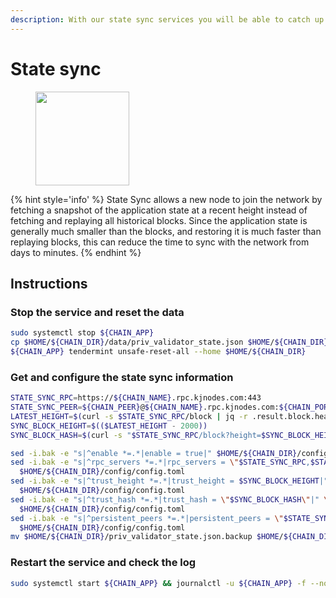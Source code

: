 ```yaml
---
description: With our state sync services you will be able to catch up latest chain block in matter of minutes
---
```


# State sync

<figure><img src="https://raw.githubusercontent.com/kj89/testnet_manuals/main/pingpub/logos/${PROJECT_NAME}.png" width="150" alt=""><figcaption></figcaption></figure>

{% hint style='info' %}
State Sync allows a new node to join the network by fetching a snapshot of the application state 
at a recent height instead of fetching and replaying all historical blocks. Since the 
application state is generally much smaller than the blocks, and restoring it is much 
faster than replaying blocks, this can reduce the time to sync with the network from days to minutes.
{% endhint %}

## Instructions

### Stop the service and reset the data

```bash
sudo systemctl stop ${CHAIN_APP}
cp $HOME/${CHAIN_DIR}/data/priv_validator_state.json $HOME/${CHAIN_DIR}/priv_validator_state.json.backup
${CHAIN_APP} tendermint unsafe-reset-all --home $HOME/${CHAIN_DIR}
```

### Get and configure the state sync information

```bash
STATE_SYNC_RPC=https://${CHAIN_NAME}.rpc.kjnodes.com:443
STATE_SYNC_PEER=${CHAIN_PEER}@${CHAIN_NAME}.rpc.kjnodes.com:${CHAIN_PORT}656
LATEST_HEIGHT=$(curl -s $STATE_SYNC_RPC/block | jq -r .result.block.header.height)
SYNC_BLOCK_HEIGHT=$(($LATEST_HEIGHT - 2000))
SYNC_BLOCK_HASH=$(curl -s "$STATE_SYNC_RPC/block?height=$SYNC_BLOCK_HEIGHT" | jq -r .result.block_id.hash)

sed -i.bak -e "s|^enable *=.*|enable = true|" $HOME/${CHAIN_DIR}/config/config.toml
sed -i.bak -e "s|^rpc_servers *=.*|rpc_servers = \"$STATE_SYNC_RPC,$STATE_SYNC_RPC\"|" \
  $HOME/${CHAIN_DIR}/config/config.toml
sed -i.bak -e "s|^trust_height *=.*|trust_height = $SYNC_BLOCK_HEIGHT|" \
  $HOME/${CHAIN_DIR}/config/config.toml
sed -i.bak -e "s|^trust_hash *=.*|trust_hash = \"$SYNC_BLOCK_HASH\"|" \
  $HOME/${CHAIN_DIR}/config/config.toml
sed -i.bak -e "s|^persistent_peers *=.*|persistent_peers = \"$STATE_SYNC_PEER\"|" \
  $HOME/${CHAIN_DIR}/config/config.toml
mv $HOME/${CHAIN_DIR}/priv_validator_state.json.backup $HOME/${CHAIN_DIR}/data/priv_validator_state.json
```

### Restart the service and check the log

```bash
sudo systemctl start ${CHAIN_APP} && journalctl -u ${CHAIN_APP} -f --no-hostname -o cat
```
